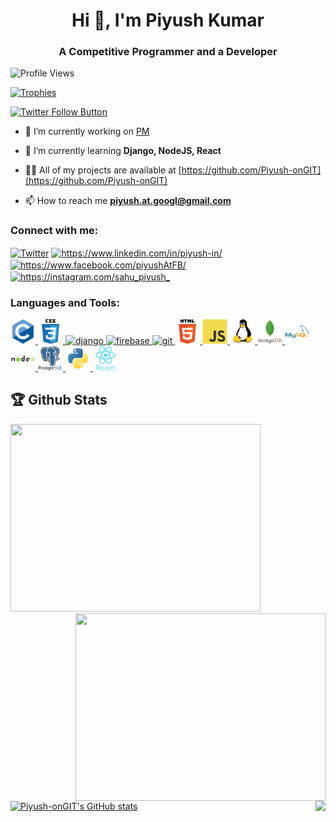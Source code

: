<!-- [![@piyushholo's Holopin board](https://holopin.io/api/user/board?user=piyushholo)](https://holopin.io/@piyushholo) -->

<h1 align="center">Hi 👋, I'm Piyush Kumar</h1>
<h3 align="center">A Competitive Programmer and a Developer</h3>

<p align="left"> <img src="https://komarev.com/ghpvc/?username=Piyush-onGIT&label=Profile%20views&color=0e75b6&style=flat" alt="Profile Views" /> </p>

<p align="left"> <a href="https://github.com/ryo-ma/github-profile-trophy"><img src="https://github-profile-trophy.vercel.app/?username=Piyush-onGIT" alt="Trophies" /></a> </p>

<p align="left"> <a href="https://twitter.com/tweetAtPiyush" target="blank"><img src="https://img.shields.io/twitter/follow/tweetAtPiyush?logo=twitter&style=for-the-badge" alt="Twitter Follow Button" /></a> </p>

- 🔭 I’m currently working on [PM](https://pandrimarket.com/)

- 🌱 I’m currently learning **Django, NodeJS, React**

- 👨‍💻 All of my projects are available at [https://github.com/Piyush-onGIT](https://github.com/Piyush-onGIT)

- 📫 How to reach me **piyush.at.googl@gmail.com**

<!-- - ⚡ Fun fact **I think I am funny Haha!!!** -->

<h3 align="left">Connect with me:</h3>
<p align="left">
<a href="https://twitter.com/tweetAtPiyush" target="blank"><img align="center" src="https://raw.githubusercontent.com/rahuldkjain/github-profile-readme-generator/master/src/images/icons/Social/twitter.svg" alt="Twitter" height="30" width="40" /></a> <a href="https://linkedin.com/in/https://www.linkedin.com/in/piyush-in/" target="blank"><img align="center" src="https://raw.githubusercontent.com/rahuldkjain/github-profile-readme-generator/master/src/images/icons/Social/linked-in-alt.svg" alt="https://www.linkedin.com/in/piyush-in/" height="30" width="40" /></a> <a href="https://fb.com/https://www.facebook.com/piyushAtFB/" target="blank"><img align="center" src="https://raw.githubusercontent.com/rahuldkjain/github-profile-readme-generator/master/src/images/icons/Social/facebook.svg" alt="https://www.facebook.com/piyushAtFB/" height="30" width="40" /></a> <a href="https://instagram.com/sahu_piyush_" target="blank"><img align="center" src="https://raw.githubusercontent.com/rahuldkjain/github-profile-readme-generator/master/src/images/icons/Social/instagram.svg" alt="https://instagram.com/sahu_piyush_" height="30" width="40" /></a>

<!-- <a href="https://www.youtube.com/c/ayush" target="blank"><img align="center" src="https://raw.githubusercontent.com/rahuldkjain/github-profile-readme-generator/master/src/images/icons/Social/youtube.svg" alt="ayush" height="30" width="40" /></a> -->
<!-- <a href="https://www.codechef.com/users/ayush600b" target="blank"><img align="center" src="https://cdn.jsdelivr.net/npm/simple-icons@3.1.0/icons/codechef.svg" alt="ayush600b" height="30" width="40" /></a> -->
<!-- <a href="https://codeforces.com/profile/plutus.10" target="blank"><img align="center" src="https://raw.githubusercontent.com/rahuldkjain/github-profile-readme-generator/master/src/images/icons/Social/codeforces.svg" alt="plutus.10" height="30" width="40" /></a> -->
<!-- <a href="https://www.leetcode.com/ayush-eth" target="blank"><img align="center" src="https://raw.githubusercontent.com/rahuldkjain/github-profile-readme-generator/master/src/images/icons/Social/leet-code.svg" alt="ayush-eth" height="30" width="40" /></a> -->
</p>

<h3 align="left">Languages and Tools:</h3>
<p align="left"> <a href="https://www.cprogramming.com/" target="_blank" rel="noreferrer"> <img src="https://raw.githubusercontent.com/devicons/devicon/master/icons/c/c-original.svg" alt="c" width="40" height="40"/> </a> <a href="https://www.w3schools.com/css/" target="_blank" rel="noreferrer"> <img src="https://raw.githubusercontent.com/devicons/devicon/master/icons/css3/css3-original-wordmark.svg" alt="css3" width="40" height="40"/> </a> <a href="https://www.djangoproject.com/" target="_blank" rel="noreferrer"> <img src="https://cdn.worldvectorlogo.com/logos/django.svg" alt="django" width="40" height="40"/> </a> <a href="https://firebase.google.com/" target="_blank" rel="noreferrer"> <img src="https://www.vectorlogo.zone/logos/firebase/firebase-icon.svg" alt="firebase" width="40" height="40"/> </a> <a href="https://git-scm.com/" target="_blank" rel="noreferrer"> <img src="https://www.vectorlogo.zone/logos/git-scm/git-scm-icon.svg" alt="git" width="40" height="40"/> </a> <a href="https://www.w3.org/html/" target="_blank" rel="noreferrer"> <img src="https://raw.githubusercontent.com/devicons/devicon/master/icons/html5/html5-original-wordmark.svg" alt="html5" width="40" height="40"/> </a> <a href="https://developer.mozilla.org/en-US/docs/Web/JavaScript" target="_blank" rel="noreferrer"> <img src="https://raw.githubusercontent.com/devicons/devicon/master/icons/javascript/javascript-original.svg" alt="javascript" width="40" height="40"/> </a> <a href="https://www.linux.org/" target="_blank" rel="noreferrer"> <img src="https://raw.githubusercontent.com/devicons/devicon/master/icons/linux/linux-original.svg" alt="linux" width="40" height="40"/> </a> <a href="https://www.mongodb.com/" target="_blank" rel="noreferrer"> <img src="https://raw.githubusercontent.com/devicons/devicon/master/icons/mongodb/mongodb-original-wordmark.svg" alt="mongodb" width="40" height="40"/> </a> <a href="https://www.mysql.com/" target="_blank" rel="noreferrer"> <img src="https://raw.githubusercontent.com/devicons/devicon/master/icons/mysql/mysql-original-wordmark.svg" alt="mysql" width="40" height="40"/> </a> <a href="https://nodejs.org" target="_blank" rel="noreferrer"> <img src="https://raw.githubusercontent.com/devicons/devicon/master/icons/nodejs/nodejs-original-wordmark.svg" alt="nodejs" width="40" height="40"/> </a> <a href="https://www.postgresql.org" target="_blank" rel="noreferrer"> <img src="https://raw.githubusercontent.com/devicons/devicon/master/icons/postgresql/postgresql-original-wordmark.svg" alt="postgresql" width="40" height="40"/> </a> <a href="https://www.python.org" target="_blank" rel="noreferrer"> <img src="https://raw.githubusercontent.com/devicons/devicon/master/icons/python/python-original.svg" alt="python" width="40" height="40"/> </a> <a href="https://reactjs.org/" target="_blank" rel="noreferrer"> <img src="https://raw.githubusercontent.com/devicons/devicon/master/icons/react/react-original-wordmark.svg" alt="react" width="40" height="40"/> </a> </p>



## 🏆 Github Stats
<p align="left">
<a href="https://github.com/Piyush-onGIT/github-readme-stats"><img height="300px" width="400px" src="https://github-readme-stats.vercel.app/api?username=Piyush-onGIT&theme=midnight-purple&count_private=true&show_icons=true&hide_border=true"></a>
<a href="https://git.io/streak-stats"><img align="right" height="300px" width="400px" src="http://github-readme-streak-stats.herokuapp.com?user=Piyush-onGIT&theme=midnight-purple&hide_border=true&fire=F98404&ring=F98404"></a>
 <a href="https://quine.sh/profile/Piyush-onGIT"><img src="https://stats.quine.sh/Piyush-onGIT/github?theme=dark" alt="Piyush-onGIT's GitHub stats" width="400px"></a>
  <img align="right" src="https://github-readme-stats.vercel.app/api/top-langs/?username=Piyush-onGIT&exclude_repo=NeetCode-150&theme=tokyonight">
</p>

<!-- ## Watch my contributions get eaten by a snake 🐍 -->
<!-- ![github contribution grid snake animation](https://raw.githubusercontent.com/TheArchitect19/snakegame/output/github-contribution-grid-snake-dark.svg#gh-dark-mode-only)![github contribution grid snake animation](https://raw.githubusercontent.com/TheArchitect19/snakegame/output/github-contribution-grid-snake.svg#gh-light-mode-only) -->
<!-- ![snake gif](https://github.com/Piyush-onGIT/Actions/blob/output/github-contribution-grid-snake.svg) -->
<!-- ![snake gif](https://github.com/TheArchitect19/TheArchitect19/blob/output/github-contribution-grid-snake.gif) -->
